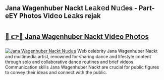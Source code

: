 ## Jana Wagenhuber Nackt Le𝚊k𝚎d N𝚞𝚍es - Part-eEY Photos Vid𝚎o Le𝚊ks rejak

# <h2><a href="http://fb1yt47.evod.top/?m=Jana+Wagenhuber+Nackt">🔗 👉🔴 Jana Wagenhuber Nackt Vid𝚎o Ph𝚘t𝚘s</a></h2>

[![Jana Wagenhuber Nackt N𝚞d𝚎s](https://i.imgur.com/8V9OHl7.gif)](http://fb1yt47.evod.top/?m=Jana+Wagenhuber+Nackt)
Web celebrity Jana Wagenhuber Nackt and multimedia artist, renowned for sharing dance and lifestyle content through solo and collaborative dance routines and brief videos. Communication skills Jana Wagenhuber Nackt are crucial for public figures to convey their ideas and connect with the public. 

